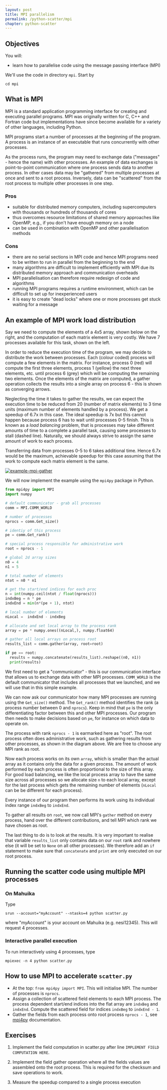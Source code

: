 ```yaml
---
layout: post
title: MPI parallelism
permalink: /python-scatter/mpi
chapter: python-scatter
---
```



## Objectives

You will:

* learn how to parallelise code using the message passing interface (MPI)

We'll use the code in directory `mpi`. Start by
```
cd mpi
```

## What is MPI

MPI is a standard application programming interface for creating and executing parallel programs. MPI was originally written for C, C++ and Fortran code but implementations have since become available for a variety of other languages, including Python.

MPI programs start a number of processes at the beginning of the program. A process is an instance of an executable that runs concurrently with other processes.

As the process runs, the program may need to exchange data ("messages" - hence the name) with other processes. An example of data exchanges is point-to-point communication where one process sends data to another process. In other cases data may be "gathered" from multiple processes at once and sent to a root process. Inversely, data can be "scattered" from the root process to multiple other processes in one step.

### Pros

 * suitable for distributed memory computers, including supercomputers with thousands or hundreds of thousands of cores
 * thus overcomes resource limitations of shared memory approaches like OpenMP, e.g., if you don't have enough memory on a node
 * can be used in combination with OpenMP and other parallelisation methods

### Cons

 * there are no serial sections in MPI code and hence MPI programs need to be written to run in parallel from the beginning to the end
 * many algorithms are difficult to implement efficiently with MPI due its distributed memory approach and communication overheads
 * MPI parallelisation can therefore require redesign of code and algorithms
 * running MPI programs requires a runtime environment, which can be difficult to set up for inexperienced users
 * it is easy to create "dead locks" where one or more processes get stuck waiting for a message

## An example of MPI work load distribution

Say we need to compute the elements of a 4x5 array, shown below on the right, and the computation of each matrix element is very costly. We have 7 processes available for this task, shown on the left. 

In order to reduce the execution time of the program, we may decide to distribute the work between processes. Each (colour coded) process will compute a few elements in the matrix. For instance, process 0 (red) will compute the first three elements, process 1 (yellow) the next three elements, etc. until process 6 (grey) which will be computing the remaining two elements. Once the elements of the matrix are computed, a gather operation collects the results into a single array on process 6 - this is shown as converging arrows.

Neglecting the time it takes to gather the results, we can expect the execution time to be reduced from 20 (number of matrix elements) to 3 time units (maximum number of elements handled by a process). We get a speedup of 6.7x in this case. The ideal speedup is 7x but this cannot happen because process 6 has to wait until processes 0-5 finish. This is known as a *load balancing* problem, that is processes may take different amounts of time to a complete a parallel task, causing some processes to stall (dashed line). Naturally, we should always strive to assign the same amount of work to each process.   

Transferring data from processes 0-5 to 6 takes additional time. Hence 6.7x would be the maximum, achievable speedup for this case assuming that the work to compute each matrix element is the same.


[![example-mpi-gather](images/example-mpi-gather.png)](images/example-mpi-gather.png)

We will now implement the example using the `mpi4py` package in Python.

```python
from mpi4py import MPI
import numpy

# default communicator - grab all processes
comm = MPI.COMM_WORLD

# number of processes
nprocs = comm.Get_size()

# identiy of this process
pe = comm.Get_rank()

# special process responsible for administrative work
root = nprocs - 1

# global 2d array sizes
n0 = 4
n1 = 5

# total number of elements
ntot = n0 * n1

# get the start/end indices for each proc
n = int(numpy.ceil(ntot / float(nprocs)))
indxBeg = n * pe
indxEnd = min(n*(pe + 1), ntot)

# local number of elements
nLocal =  indxEnd - indxBeg

# allocate and set local array to the process rank
array = pe * numpy.ones((nLocal,), numpy.float64)

# gather all local arrays on process root
results_list = comm.gather(array, root=root)

if pe == root:
  results = numpy.concatenate(results_list).reshape((n0, n1))
  print(results)
```

We first need to get a "communicator" - this is our communication interface that allows us to exchange data with other MPI processes. `COMM_WORLD` is the default communicator that includes all processes that we launched, and we will use that in this simple example.

We can now ask our communicator how many MPI processes are running using the `Get_size()` method. The `Get_rank()` method identifies the rank (a process number between 0 and `nprocs`). Keep in mind that `pe` is the only differentiating factor between this and other MPI processes. Our program then needs to make decisions based on `pe`, for instance on which data to operate on.

The process with rank `nprocs - 1` is earmarked here as "root". The root process often does administrative work, such as gathering results from other processes, as shown in the diagram above. We are free to choose any MPI rank as root.

Now each process works on its own `array`, which is smaller than the actual array as it contains only the data for a given process. The amount of work performed by each process is often proportional to the size of this array. For good load balancing, we like the local process array to have the same size across all processes so we allocate size `n` to each local array, except for the last process which gets the remaining number of elements (`nLocal` can be be different for each process). 

Every instance of our program then performs its work using its individual index range `indxBeg` to `indxEnd`.

To gather all results on `root`, we now call MPI's `gather` method on every process, hand over the different contributions, and tell MPI which rank we have chosen as root.

The last thing to do is to look at the results. It is very important to realise that variable `results_list` only contains data on our `root` rank and nowhere else (it will be set to `None` on all other processes). We therefore add an `if` statement to make sure that `concatenate` and `print` are only executed on our root process.

## Running the scatter code using multiple MPI processes


### On Mahuika

Type
```
srun --account="myAccount" --ntasks=4 python scatter.py
```
where "myAccount" is your account on Mahuika (e.g. nesi12345). This will request 4 processes.  

### Interactive parallel execution 

To run interactively using 4 processes, type
```
mpiexec -n 4 python scatter.py
```

## How to use MPI to accelerate `scatter.py`

 * At the top: `from mpi4py import MPI`. This will initialise MPI. The number of processes is `nprocs`.
 * Assign a collection of scattered field elements to each MPI process. The process dependent start/end indices into the flat array are `indxBeg` and `indxEnd`. Compute the scattered field for indices `indxBeg` to `indxEnd - 1`.
 * Gather the fields from each process onto root process `nprocs - 1`, see [mpi4py](https://info.gwdg.de/~ceulig/docs-dev/doku.php?id=en:services:application_services:high_performance_computing:mpi4py) documentation.

## Exercises

 1. Implement the field computation in scatter.py after line `IMPLEMENT FIELD COMPUTATION HERE`.

 2. Implement the field gather operation where all the fields values are assembled onto the root process. This is required for the checksum and save operations to work.

 3. Measure the speedup compared to a single process execution
